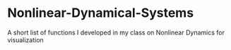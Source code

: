 # Nonlinear-Dynamical-Systems
A short list of functions I developed in my class on Nonlinear Dynamics for visualization
